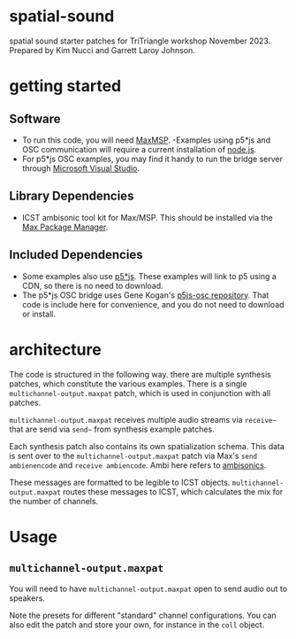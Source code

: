 # spatial-sound
spatial sound starter patches for TriTriangle workshop November 2023. Prepared by Kim Nucci and Garrett Laroy Johnson. 

# getting started
##  Software
- To run this code, you will need [MaxMSP]([url](https://cycling74.com/downloads)).
-Examples using p5*js and OSC communication will require a current installation of [node.js]([url](https://nodejs.org/en)). 
- For p5*js OSC examples, you may find it handy to run the bridge server through [Microsoft Visual Studio]([url](https://visualstudio.microsoft.com/)). 

## Library Dependencies 

- ICST ambisonic tool kit for Max/MSP. This should be installed via the [Max Package Manager]([url](https://docs.cycling74.com/max8/vignettes/package_manager)).  

## Included Dependencies

- Some examples also use [p5*js]([url](https://p5js.org/download/)). These examples will link to p5 using a CDN, so there is no need to download.
- The p5*js OSC bridge uses Gene Kogan's [p5js-osc repository]([url](https://github.com/genekogan/p5js-osc)https://github.com/genekogan/p5js-osc). That code is include here for convenience, and you do not need to download or install.

# architecture

The code is structured in the following way. there are multiple synthesis patches, which constitute the various examples. There is a single `multichannel-output.maxpat` patch, which is used in conjunction with all patches. 

`multichannel-output.maxpat` receives multiple audio streams via `receive~` that are send via `send~` from synthesis example patches.

Each synthesis patch also contains its own spatialization schema. This data is sent over to the `multichannel-output.maxpat` patch via Max's `send ambienencode` and `receive ambiencode`. Ambi here refers to [ambisonics]([url](https://en.wikipedia.org/wiki/Ambisonics#:~:text=Ambisonics%20is%20a%20full%2Dsphere,above%20and%20below%20the%20listener.)https://en.wikipedia.org/wiki/Ambisonics#:~:text=Ambisonics%20is%20a%20full%2Dsphere,above%20and%20below%20the%20listener.).

These messages are formatted to be legible to ICST objects. `multichannel-output.maxpat` routes these messages to ICST, which calculates the mix for the number of channels.

# Usage
## `multichannel-output.maxpat`
You will need to have `multichannel-output.maxpat` open to send audio out to speakers. 

Note the presets for different "standard" channel configurations. You can also edit the patch and store your own, for instance in the `coll` object. 
